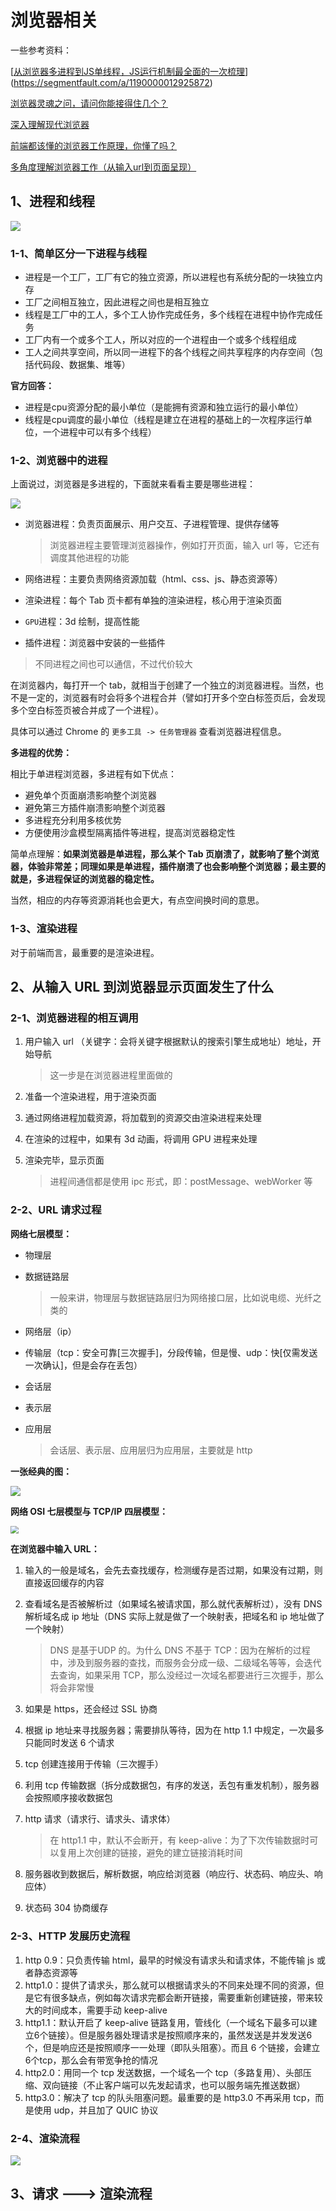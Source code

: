 # 浏览器相关

一些参考资料：

[[从浏览器多进程到JS单线程，JS运行机制最全面的一次梳理](https://segmentfault.com/a/1190000012925872)](https://segmentfault.com/a/1190000012925872)

[浏览器灵魂之问，请问你能接得住几个？](https://juejin.cn/post/6844904021308735502)

[深入理解现代浏览器](https://juejin.cn/post/6905952553490448397)

[前端都该懂的浏览器工作原理，你懂了吗？](https://juejin.cn/post/6844904158131126279)

[多角度理解浏览器工作（从输入url到页面呈现）](https://juejin.cn/post/6867075801133776909)





## 1、进程和线程

![](../imgs/img21.png)



### 1-1、简单区分一下进程与线程

- 进程是一个工厂，工厂有它的独立资源，所以进程也有系统分配的一块独立内存
- 工厂之间相互独立，因此进程之间也是相互独立
- 线程是工厂中的工人，多个工人协作完成任务，多个线程在进程中协作完成任务
- 工厂内有一个或多个工人，所以对应的一个进程由一个或多个线程组成
- 工人之间共享空间，所以同一进程下的各个线程之间共享程序的内存空间（包括代码段、数据集、堆等）



**官方回答：**

- 进程是cpu资源分配的最小单位（是能拥有资源和独立运行的最小单位）
- 线程是cpu调度的最小单位（线程是建立在进程的基础上的一次程序运行单位，一个进程中可以有多个线程）



### 1-2、浏览器中的进程

上面说过，浏览器是多进程的，下面就来看看主要是哪些进程：

 ![](../imgs/img8.png)

- 浏览器进程：负责页面展示、用户交互、子进程管理、提供存储等

  > 浏览器进程主要管理浏览器操作，例如打开页面，输入 url 等，它还有调度其他进程的功能

- 网络进程：主要负责网络资源加载（html、css、js、静态资源等）

- 渲染进程：每个 Tab 页卡都有单独的渲染进程，核心用于渲染页面

- `GPU`进程：3d 绘制，提高性能

- 插件进程：浏览器中安装的一些插件

> 不同进程之间也可以通信，不过代价较大



在浏览器内，每打开一个 tab，就相当于创建了一个独立的浏览器进程。当然，也不是一定的，浏览器有时会将多个进程合并（譬如打开多个空白标签页后，会发现多个空白标签页被合并成了一个进程）。

具体可以通过 Chrome 的 `更多工具 -> 任务管理器` 查看浏览器进程信息。



**多进程的优势：**

相比于单进程浏览器，多进程有如下优点：

- 避免单个页面崩溃影响整个浏览器
- 避免第三方插件崩溃影响整个浏览器
- 多进程充分利用多核优势
- 方便使用沙盒模型隔离插件等进程，提高浏览器稳定性

简单点理解：**如果浏览器是单进程，那么某个 Tab 页崩溃了，就影响了整个浏览器，体验非常差；同理如果是单进程，插件崩溃了也会影响整个浏览器；最主要的就是，多进程保证的浏览器的稳定性。**

当然，相应的内存等资源消耗也会更大，有点空间换时间的意思。



### 1-3、渲染进程

对于前端而言，最重要的是渲染进程。





## 2、从输入 URL 到浏览器显示页面发生了什么



### 2-1、浏览器进程的相互调用

1. 用户输入 url （关键字：会将关键字根据默认的搜索引擎生成地址）地址，开始导航

   > 这一步是在浏览器进程里面做的

2. 准备一个渲染进程，用于渲染页面

3. 通过网络进程加载资源，将加载到的资源交由渲染进程来处理

4. 在渲染的过程中，如果有 3d 动画，将调用 GPU 进程来处理

5. 渲染完毕，显示页面

   > 进程间通信都是使用 ipc 形式，即：postMessage、webWorker 等



### 2-2、URL 请求过程

**网络七层模型：**

- 物理层

- 数据链路层

  > 一般来讲，物理层与数据链路层归为网络接口层，比如说电缆、光纤之类的

- 网络层（ip）

- 传输层（tcp：安全可靠[三次握手]，分段传输，但是慢、udp：快[仅需发送一次确认]，但是会存在丢包）

- 会话层

- 表示层

- 应用层

  > 会话层、表示层、应用层归为应用层，主要就是 http



**一张经典的图：**

![](../imgs/img22.png)



**网络 OSI 七层模型与 TCP/IP 四层模型：**

 <img src="../imgs/img9.png" style="zoom: 80%;" />



**在浏览器中输入 URL：**

1. 输入的一般是域名，会先去查找缓存，检测缓存是否过期，如果没有过期，则直接返回缓存的内容

2. 查看域名是否被解析过（如果域名被请求国，那么就代表解析过），没有 DNS 解析域名成 ip 地址（DNS 实际上就是做了一个映射表，把域名和 ip 地址做了一个映射）

   > DNS 是基于UDP 的。为什么 DNS 不基于 TCP：因为在解析的过程中，涉及到服务器的查找，而服务会分成一级、二级域名等等，会迭代去查询，如果采用 TCP，那么没经过一次域名都要进行三次握手，那么将会非常慢

3. 如果是 https，还会经过 SSL 协商

4. 根据 ip 地址来寻找服务器；需要排队等待，因为在 http 1.1 中规定，一次最多只能同时发送 6 个请求

5. tcp 创建连接用于传输（三次握手）

6. 利用 tcp 传输数据（拆分成数据包，有序的发送，丢包有重发机制），服务器会按照顺序接收数据包

7. http 请求（请求行、请求头、请求体）

   > 在 http1.1 中，默认不会断开，有 keep-alive：为了下次传输数据时可以复用上次创建的链接，避免的建立链接消耗时间

8. 服务器收到数据后，解析数据，响应给浏览器（响应行、状态码、响应头、响应体）

9. 状态码 304 协商缓存



### 2-3、HTTP 发展历史流程

1. http 0.9：只负责传输 html，最早的时候没有请求头和请求体，不能传输 js 或者静态资源等
2. http1.0：提供了请求头，那么就可以根据请求头的不同来处理不同的资源，但是它有很多缺点，例如每次请求完都会断开链接，需要重新创建链接，带来较大的时间成本，需要手动 keep-alive
3. http1.1：默认开启了 keep-alive 链路复用，管线化（一个域名下最多可以建立6个链接）。但是服务器处理请求是按照顺序来的，虽然发送是并发发送6个，但是响应还是按照顺序一一处理（即队头阻塞）。而且 6 个链接，会建立6个tcp，那么会有带宽争抢的情况
4. http2.0：用同一个 tcp 发送数据，一个域名一个 tcp（多路复用）、头部压缩、双向链接（不止客户端可以先发起请求，也可以服务端先推送数据）
5. http3.0：解决了 tcp 的队头阻塞问题。最重要的是 http3.0 不再采用 tcp，而是使用 udp，并且加了 QUIC 协议



### 2-4、渲染流程

![](../imgs/img10.png)





## 3、请求 ---> 渲染流程

